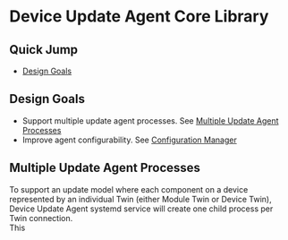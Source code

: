 # Device Update Agent Core Library
## Quick Jump
- [Design Goals](#design-goals)
## Design Goals
- Support multiple update agent processes. See [Multiple Update Agent Processes](#multiple-update-agent-processes)
- Improve agent configurability. See [Configuration Manager](./configuration-manager.md)



## Multiple Update Agent Processes
To support an update model where each component on a device represented by an individual Twin (either Module Twin or Device Twin), Device Update Agent systemd service will create one child process per Twin connection.  
This

